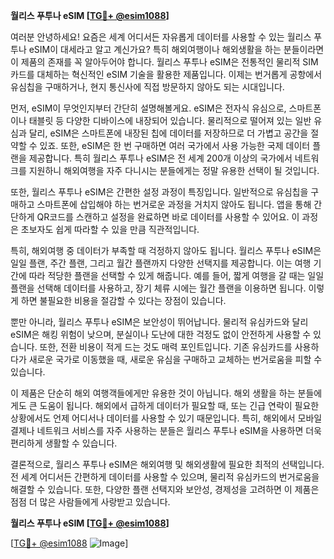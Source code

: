**월리스 푸투나 eSIM [[TG💪+ @esim1088](https://t.me/s/esim1088)]**

여러분 안녕하세요! 요즘은 세계 어디서든 자유롭게 데이터를 사용할 수 있는 월리스 푸투나 eSIM이 대세라고 알고 계신가요? 특히 해외여행이나 해외생활을 하는 분들이라면 이 제품의 존재를 꼭 알아두어야 합니다. 월리스 푸투나 eSIM은 전통적인 물리적 SIM카드를 대체하는 혁신적인 eSIM 기술을 활용한 제품입니다. 이제는 번거롭게 공항에서 유심칩을 구매하거나, 현지 통신사에 직접 방문하지 않아도 되는 시대입니다.

먼저, eSIM이 무엇인지부터 간단히 설명해볼게요. eSIM은 전자식 유심으로, 스마트폰이나 태블릿 등 다양한 디바이스에 내장되어 있습니다. 물리적으로 떨어져 있는 일반 유심과 달리, eSIM은 스마트폰에 내장된 칩에 데이터를 저장하므로 더 가볍고 공간을 절약할 수 있죠. 또한, eSIM은 한 번 구매하면 여러 국가에서 사용 가능한 국제 데이터 플랜을 제공합니다. 특히 월리스 푸투나 eSIM은 전 세계 200개 이상의 국가에서 네트워크를 지원하니 해외여행을 자주 다니시는 분들에게는 정말 유용한 선택이 될 것입니다.

또한, 월리스 푸투나 eSIM은 간편한 설정 과정이 특징입니다. 일반적으로 유심칩을 구매하고 스마트폰에 삽입해야 하는 번거로운 과정을 거치지 않아도 됩니다. 앱을 통해 간단하게 QR코드를 스캔하고 설정을 완료하면 바로 데이터를 사용할 수 있어요. 이 과정은 초보자도 쉽게 따라할 수 있을 만큼 직관적입니다.

특히, 해외여행 중 데이터가 부족할 때 걱정하지 않아도 됩니다. 월리스 푸투나 eSIM은 일일 플랜, 주간 플랜, 그리고 월간 플랜까지 다양한 선택지를 제공합니다. 이는 여행 기간에 따라 적당한 플랜을 선택할 수 있게 해줍니다. 예를 들어, 짧게 여행을 갈 때는 일일 플랜을 선택해 데이터를 사용하고, 장기 체류 시에는 월간 플랜을 이용하면 됩니다. 이렇게 하면 불필요한 비용을 절감할 수 있다는 장점이 있습니다.

뿐만 아니라, 월리스 푸투나 eSIM은 보안성이 뛰어납니다. 물리적 유심카드와 달리 eSIM은 해킹 위험이 낮으며, 분실이나 도난에 대한 걱정도 없이 안전하게 사용할 수 있습니다. 또한, 전환 비용이 적게 드는 것도 매력 포인트입니다. 기존 유심카드를 사용하다가 새로운 국가로 이동했을 때, 새로운 유심을 구매하고 교체하는 번거로움을 피할 수 있습니다.

이 제품은 단순히 해외 여행객들에게만 유용한 것이 아닙니다. 해외 생활을 하는 분들에게도 큰 도움이 됩니다. 해외에서 급하게 데이터가 필요할 때, 또는 긴급 연락이 필요한 상황에서도 언제 어디서나 데이터를 사용할 수 있기 때문입니다. 특히, 해외에서 모바일 결제나 네트워크 서비스를 자주 사용하는 분들은 월리스 푸투나 eSIM을 사용하면 더욱 편리하게 생활할 수 있습니다.

결론적으로, 월리스 푸투나 eSIM은 해외여행 및 해외생활에 필요한 최적의 선택입니다. 전 세계 어디서든 간편하게 데이터를 사용할 수 있으며, 물리적 유심카드의 번거로움을 해결할 수 있습니다. 또한, 다양한 플랜 선택지와 보안성, 경제성을 고려하면 이 제품은 점점 더 많은 사람들에게 사랑받고 있습니다.

**월리스 푸투나 eSIM [[TG💪+ @esim1088](https://t.me/s/esim1088)]**

[[TG💪+ @esim1088](https://t.me/s/esim1088) ![Image](https://i.postimg.cc/Y0z9fWf4/image.png)]